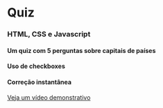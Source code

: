 # Quiz
### HTML, CSS e Javascript
#### Um quiz com 5 perguntas sobre capitais de países
#### Uso de checkboxes
#### Correção instantânea

<a href="https://www.youtube.com/watch?v=iicZOevi9G8">Veja um vídeo demonstrativo</a>
